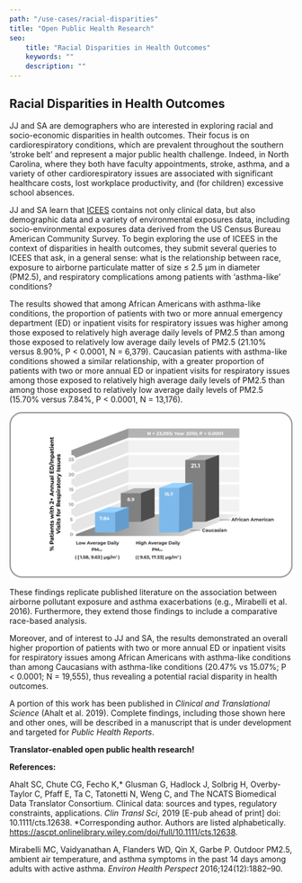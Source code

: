 ```yaml
---
path: "/use-cases/racial-disparities"
title: "Open Public Health Research"
seo:
    title: "Racial Disparities in Health Outcomes"
    keywords: ""
    description: ""
---
```


## Racial Disparities in Health Outcomes<a name="racial-disparities-health-outcomes"></a>

JJ and SA are demographers who are interested in exploring racial and socio-economic disparities in health outcomes. Their focus is on cardiorespiratory conditions, which are prevalent throughout the southern ‘stroke belt’ and represent a major public health challenge. Indeed, in North Carolina, where they both have faculty appointments, stroke, asthma, and a variety of other cardiorespiratory issues are associated with significant healthcare costs, lost workplace productivity, and (for children) excessive school absences.

JJ and SA learn that [ICEES](/apps/icees) contains not only clinical data, but also demographic data and a variety of environmental exposures data, including socio-environmental exposures data derived from the US Census Bureau American Community Survey. To begin exploring the use of ICEES in the context of disparities in health outcomes, they submit several queries to ICEES that ask, in a general sense: what is the relationship between race, exposure to airborne particulate matter of size ≤ 2.5 µm in diameter (PM2.5), and respiratory complications among patients with ‘asthma-like’ conditions? 

The results showed that among African Americans with asthma-like conditions, the proportion of patients with two or more annual emergency department (ED) or inpatient visits for respiratory issues was higher among those exposed to relatively high average daily levels of PM2.5 than among those exposed to relatively low average daily levels of PM2.5 (21.10% versus 8.90%, P < 0.0001, N = 6,379). Caucasian patients with asthma-like conditions showed a similar relationship, with a greater proportion of patients with two or more annual ED or inpatient visits for respiratory issues among those exposed to relatively high average daily levels of PM2.5 than among those exposed to relatively low average daily levels of PM2.5 (15.70% versus 7.84%, P < 0.0001, N = 13,176).

![RacalDisparitiesPM2.5Asthma](RacialDisparitiesPM2.5Asthma.png)

These findings replicate published literature on the association between airborne pollutant exposure and asthma exacerbations (e.g., Mirabelli et al. 2016). Furthermore, they extend those findings to include a comparative race-based analysis.

Moreover, and of interest to JJ and SA, the results demonstrated an overall higher proportion of patients with two or more annual ED or inpatient visits for respiratory issues among African Americans with asthma-like conditions than among Caucasians with asthma-like conditions (20.47% vs 15.07%; P < 0.0001; N = 19,555), thus revealing a potential racial disparity in health outcomes.

A portion of this work has been published in *Clinical and Translational Science* (Ahalt et al. 2019). Complete findings, including those shown here and other ones, will be described in a manuscript that is under development and targeted for *Public Health Reports*.

**Translator-enabled open public health research!**

**References:**

Ahalt SC, Chute CG, Fecho K,* Glusman G, Hadlock J, Solbrig H, Overby-Taylor C, Pfaff E, Ta C, Tatonetti N, Weng C, and The NCATS Biomedical Data Translator Consortium. Clinical data: sources and types, regulatory constraints, applications. *Clin Transl Sci*, 2019 [E-pub ahead of print] doi: 10.1111/cts.12638. *Corresponding author. Authors are listed alphabetically. https://ascpt.onlinelibrary.wiley.com/doi/full/10.1111/cts.12638.

Mirabelli MC, Vaidyanathan A, Flanders WD, Qin X, Garbe P. Outdoor PM2.5, ambient air temperature, and asthma symptoms in the past 14 days among adults with active asthma. *Environ Health Perspect* 2016;124(12):1882–90.


